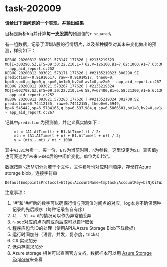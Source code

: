 # task-202009

**请给出下面问题的一个实现，并输出结果**

目标是解析log并计算**每一支股票的**预测值的`r_squared`。

有一组数据，记录了深圳A股的行情切片，以及某种模型对其未来变化做出的预测，样例如下：

    DEBUG 20200812 093021.573147 177626 | #2135219323 MD|I=300290.SZ,ETS=09:30:22.210,L=7.62,V=126100,B1=7.62:1000,A1=7.63:300,B2=7.6:700,A2=7.64:3000,B3=7.59:3900,A3=7.65:2000,B4=7.58:2000,A4=7.66:2500,B5=7.57:600,A5=7.67:20500,T=956446.000000 - app_aid_report.c:252
    DEBUG 20200812 093021.573171 177626 | ##2135219323 300290.SZ prediction=-0.91910517, raw=-0.91910517, theo0=0, bp=0,sp=0,q_bp=0,q_sp=0,bv1=0,bv2=0,av1=0,av2=0 - app_aid_report.c:267
    DEBUG 20200812 093021.573267 177626 | #2135219324 MD|I=002708.SZ,ETS=09:30:22.210,L=6.58,V=67400,B1=6.58:21300,A1=6.6:1300,B2=6.57:2500,A2=6.61:1000,B3=6.56:30200,A3=6.62:9700,B4=6.55:13800,A4=6.63:14600,B5=6.54:3500,A5=6.64:9100,T=445688.000000 - app_aid_report.c:252
    DEBUG 20200812 093021.573283 177626 | ##2135219324 002708.SZ prediction=0.74412155, raw=0.74412155, theo0=6.5949, bp=6.545442,sp=6.5784165,q_bp=6.5371984,q_sp=6.5866601,bv1=0,bv2=0,av1=21300,av2=0 - app_aid_report.c:267

记其中`prediction`为预测值，并定义真实值如下：

```
    mt = (A1.AtTime(t) + B1.AtTime(t)) / 2;
    mtn = (A1.AtTime(t + n) + B1.AtTime(t + n)) / 2;
    y = (mtn - mt) / mt * 1000
```

其中`A1,B1`为卖一、买一价，`ETS`为当前时间，`n`为参数，这里设定为`5s`。真实值`y`也可表述为”未来`n`-sec后的中间价变化，单位为0.1%“。

数据按照~25M切分为若干个文件，文件编号也对应时间顺序，存储在Azure storage blob，连接字符串

```
DefaultEndpointsProtocol=https;AccountName=tmptask;AccountKey=bsNjOiTW35QqxGVm4qlBbQ+6E3zGA/IK1qV4VzOYUDJ3R3xqEyCFIvCTK0VvLR0nBNiv5kkPOKHkioqBVgk14g==;EndpointSuffix=core.chinacloudapi.cn
```

注意事项：

1. “#”和“##”后的数字可以确保行情与预测值时间点的对应，log本身不确保两种记录的先后顺序（每种记录各自有序）
2. `A1 - B1 <= 0`的情况可以作为异常值丢弃
3. `n`-sec对应的点向前或向后取可以自行取舍
4. 程序应包含IO的处理（使用API从Azure Storage Blob下载数据）
5. 运行时间加分（语言，并发，复杂度，tricks）
6. C# 实现加分
7. 低内存需求加分
8. Azure storage 相关可以查阅官方文档，数据样本可以用 [Azure Storage Explorer](https://azure.microsoft.com/en-us/features/storage-explorer/)来查看
